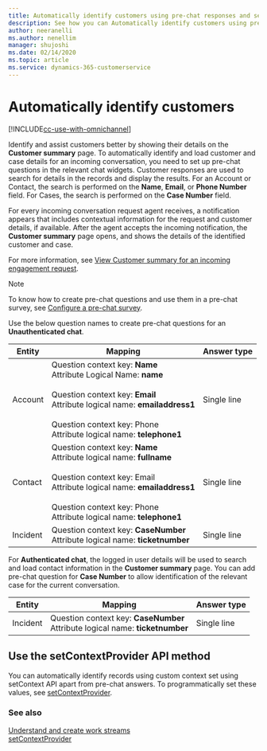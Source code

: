 ```yaml
---
title: Automatically identify customers using pre-chat responses and setContext API method | MicrosoftDocs
description: See how you can Automatically identify customers using pre-chat responses in the Omnichannel for Customer Service
author: neeranelli
ms.author: nenellim
manager: shujoshi
ms.date: 02/14/2020
ms.topic: article
ms.service: dynamics-365-customerservice
---
```


# Automatically identify customers

[!INCLUDE[cc-use-with-omnichannel](../../includes/cc-use-with-omnichannel.md)]

Identify and assist customers better by showing their details on the **Customer summary** page. To automatically identify and load customer and case details for an incoming conversation, you need to set up pre-chat questions in the relevant chat widgets. Customer responses are used to search for details in the records and display the results. For an Account or Contact, the search is performed on the **Name**, **Email**, or **Phone Number** field. For Cases, the search is performed on the **Case Number** field.

For every incoming conversation request agent receives, a notification appears that includes contextual information for the request and customer details, if available. After the agent accepts the incoming notification, the **Customer summary** page opens, and shows the details of the identified customer and case. 

For more information, see [View Customer summary for an incoming engagement request](../agent/agent-oc/oc-view-customer-summary-incoming-conversation-request.md).

> [!NOTE]
> To know how to create pre-chat questions and use them in a pre-chat survey, see [Configure a pre-chat survey](configure-pre-chat-survey.md). 

Use the below question names to create pre-chat questions for an **Unauthenticated chat**.

|Entity   |     Mapping    | Answer type |
|---------|----------------|-------------|
| Account |	Question context key: **Name** <br> Attribute Logical Name: **name** <br><br> Question context key: **Email** <br> Attribute logical name: **emailaddress1** <br><br> Question context key: Phone <br> Attribute logical name: **telephone1** | Single line | 
| Contact | Question context key: **Name** <br> Attribute logical name: **fullname** <br><br> Question context key: Email <br> Attribute logical name: **emailaddress1** <br><br> Question context key: Phone <br> Attribute logical name: **telephone1** |Single line | 
| Incident | 	Question context key: **CaseNumber** <br> Attribute logical name: **ticketnumber** |Single line | 

For **Authenticated chat**, the logged in user details will be used to search and load contact information in the **Customer summary** page. You can add pre-chat question for **Case Number** to allow identification of the relevant case for the current conversation.

|Entity   |     Mapping    | Answer type |
|---------|----------------|-------------|
| Incident | 	Question context key: **CaseNumber** <br> Attribute logical name: **ticketnumber** |Single line | 

## Use the setContextProvider API method

You can automatically identify records using custom context set using setContext API apart from pre-chat answers. To programmatically set these values, see [setContextProvider](../developer/reference/methods/setcontextprovider.md).


### See also

[Understand and create work streams](work-streams-introduction.md)  
[setContextProvider](../developer/reference/methods/setcontextprovider.md)  
